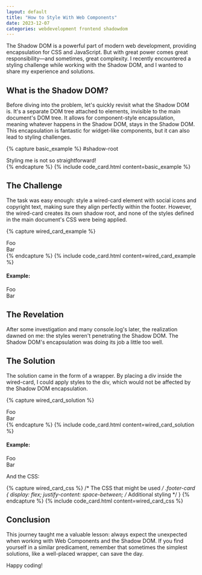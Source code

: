 ```yaml
---
layout: default
title: "How to Style With Web Components"
date: 2023-12-07
categories: webdevelopment frontend shadowdom
---
```


The Shadow DOM is a powerful part of modern web development, providing encapsulation for CSS and JavaScript. But with great power comes great responsibility—and sometimes, great complexity. I recently encountered a styling challenge while working with the Shadow DOM, and I wanted to share my experience and solutions.

## What is the Shadow DOM?

Before diving into the problem, let's quickly revisit what the Shadow DOM is. It's a separate DOM tree attached to elements, invisible to the main document's DOM tree. It allows for component-style encapsulation, meaning whatever happens in the Shadow DOM, stays in the Shadow DOM. This encapsulation is fantastic for widget-like components, but it can also lead to styling challenges.

{% capture basic_example %}
<custom-element class="my-style-that-does-not-work">
  #shadow-root
    <div>Styling me is not so straightforward!</div>
</custom-element>
{% endcapture %}
{% include code_card.html content=basic_example %}

## The Challenge

The task was easy enough: style a wired-card element with social icons and copyright text, making sure they align perfectly within the footer. However, the wired-card creates its own shadow root, and none of the styles defined in the main document's CSS were being applied.

{% capture wired_card_example %}
<footer>
  <wired-card elevation="2" class="footer-card">
    <!-- Expected to style these... but no luck! -->
    <div id="foo">Foo</div>
    <div id="bar">Bar</div>
  </wired-card>
</footer>
{% endcapture %}
{% include code_card.html content=wired_card_example %}

#### Example:

<wired-card elevation="2" class="shadowdom example">
  <div id="foo">Foo</div>
  <div id="bar">Bar</div>
</wired-card>

## The Revelation

After some investigation and many console.log's later, the realization dawned on me: the styles weren't penetrating the Shadow DOM. The Shadow DOM's encapsulation was doing its job a little too well.

## The Solution

The solution came in the form of a wrapper. By placing a div inside the wired-card, I could apply styles to the div, which would not be affected by the Shadow DOM encapsulation.

{% capture wired_card_solution %}
<footer>
  <wired-card elevation="2">
    <!-- This div acts as a style wrapper -->
    <div class="footer-card">
      <div>Foo</div>
      <div>Bar</div>
    </div>
  </wired-card>
</footer>
{% endcapture %}
{% include code_card.html content=wired_card_solution %}

#### Example:
<wired-card elevation="2" class="shadowdom">
  <div class="example">
    <div id="foo">Foo</div>
    <div id="bar">Bar</div>
  </div>
</wired-card>

And the CSS:

{% capture wired_card_css %}
/* The CSS that might be used */
.footer-card {
  display: flex;
  justify-content: space-between;
  /* Additional styling */
}
{% endcapture %}
{% include code_card.html content=wired_card_css %}

## Conclusion

This journey taught me a valuable lesson: always expect the unexpected when working with Web Components and the Shadow DOM. If you find yourself in a similar predicament, remember that sometimes the simplest solutions, like a well-placed wrapper, can save the day.

Happy coding!